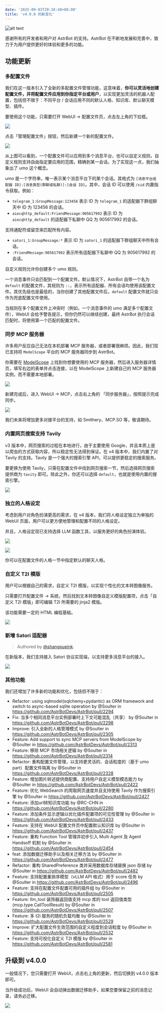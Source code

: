 ```yaml
---
date: '2025-09-03T20:38:48+08:00'
title: 'v4.0.0 的新变化'
---
```


![alt text](/source/images/what-is-changed-in-4.0.0/image.png)

感谢所有的开发者和用户对 AstrBot 的支持。AstrBot 在不断地发展和完善中，致力于为用户提供更好的体验和更多的功能。

## 功能更新

### 多配置文件

我们在这一版本引入了全新的多配置文件管理功能，这意味着，**你可以灵活地创建配置文件，并将配置文件应用到你指定平台或用户**，以实现更加灵活的机器人配置，包括但不限于：不同平台 / 会话应用不同的默认人格、知识库、默认聊天模型、插件。

要使用这个功能，只需要打开 WebUI -> 配置文件页，点击左上角的下拉框。

![](/source/images/what-is-changed-in-4.0.0/QQ_1757222834123.png)

点击「管理配置文件」按钮，然后新建一个新的配置文件。

![](/source/images/what-is-changed-in-4.0.0/QQ_1757222940927.png)

从上图可以看到，一个配置文件可以应用到多个消息平台，也可以自定义规则，自定义规则支持自由指定要应用的范围，精确到某一会话。为了实现这一点，我们抽象出了 umo 这个概念。

umo 是一个字符串，唯一表示某个消息平台下的某个会话。其格式为 `[消息平台适配器 ID]:[消息类型(群聊或私聊)]:[会话 ID]`。其中，会话 ID 可以使用 `/sid` 内置指令获取。例如：

- `telegram_1:GroupMessage:123456` 表示 ID 为 `telegram_1` 的适配器下群组聊天中 ID 为 123456 的会话。
- `aiocqhttp_default:FriendMessage:905617992` 表示 ID 为 `aiocqhttp_default` 的适配器下私聊中 QQ 为 905617992 的会话。

支持通配符或留空来匹配所有内容。

- `satori_1:GroupMessage:*` 表示 ID 为 `satori_1` 的适配器下群组聊天中所有会话。
- `:FriendMessage:905617992` 表示所有适配器下私聊中 QQ 为 905617992 的会话。

自定义规则允许你创建多个 umo 规则。

一个消息事件只会匹配到一个配置文件。默认情况下，AstrBot 自带一个名为 `default` 的配置文件，其规则为 `::`，表示所有适配器、所有会话均使用该配置文件。其优先级也是最低的，当你创建了其他配置文件后，`default` 配置文件就只会作为兜底配置文件使用。

当规则在多个配置文件上冲突时（例如，一个消息事件的 umo 满足多个配置文件），WebUI 会给予警告提示，但你仍然可以继续创建，最终 AstrBot 执行会话匹配时，将使用第一个匹配的配置文件。

### 同步 MCP 服务器

许多用户反应自己无法在本机部署 MCP 服务器，或者部署很麻烦。因此，我们现已支持将 `ModelScope` 平台的 MCP 服务器同步到 AstrBot。

你需要在 [ModelScope](https://www.modelscope.cn/mcp) 上找到你想要使用的 MCP 服务器，然后进入服务器详情页，填写右边的表单并点击连接，以在 ModelScope 上新建自己的 MCP 服务器实例，而不需要本地部署。

![](/source/images/what-is-changed-in-4.0.0/QQ_1757224113760.png)

新建完成后，进入 WebUI -> MCP，点击右上角的 「同步服务器」，按照提示完成同步。

![](/source/images/what-is-changed-in-4.0.0/QQ_1757224038927.png)

我们未来将增加更多对接平台的支持，如 Smithery、MCP.SO 等，敬请期待。

### 内置网页搜索支持 Tavily

v3 版本中，网页搜索的过程在本地进行，由于主要使用 Google，并且本质上是以爬虫的方式获取内容，所以稳定性无法得到保证。在 v4 版本中，我们内置了对 Tavily 的支持。Tavily 是一个强大的搜索引擎 API，可以提供更稳定的搜索服务。

要更换为使用 Tavily，只需在配置文件中找到网页搜索一节，然后选择网页搜索提供商为 `tavity` 即可。除此之外，你还可以选择 `default`，也就是使用内置的搜索引擎。

![](/source/images/what-is-changed-in-4.0.0/QQ_1757224486421.png)

### 独立的人格设定

考虑到用户对角色扮演更高的需求，在 v4 版本，我们将人格设定独立为单独的 WebUI 页面，用户可以更方便地管理和配置不同的人格设定。

并且，人格设定现已支持选择 LLM 函数工具，以服务更好的角色扮演体验。

![](/source/images/what-is-changed-in-4.0.0/QQ_1757225029046.png)

![](/source/images/what-is-changed-in-4.0.0/QQ_1757224928476.png)

你可以在配置文件的人格一节中指定默认的聊天人格。

### 自定义 T2I 模版

用户可以根据自己的需求，自定义 T2I 模版，以实现个性化的文本转图像服务。

只需要打开配置文件 -> 系统，然后找到文本转图像自定义模版配置项，点击「自定义 T2I 模版」即可编辑 T2I 所需要的 jinja2 模版。

该功能需要一定的 HTML 编程基础。

![](/source/images/what-is-changed-in-4.0.0/QQ_1757225536066.png)

### 新增 Satori 适配器

> Authored by [@shangxueink](https://github.com/shangxueink).

在新版本，我们支持接入 Satori 协议实现端，以支持更多消息平台的接入。

![](/source/images/what-is-changed-in-4.0.0/QQ_1757225351834.png)


### 其他功能

我们还增加了许多新的功能和优化，包括但不限于：


* Refactor: using sqlmodel(sqlchemy+pydantic) as ORM framework and switch to async-based sqlite operation by @Soulter in https://github.com/AstrBotDevs/AstrBot/pull/2294
* Fix: 当多个相同消息平台实例部署时上下文可能混乱（共享） by @Soulter in https://github.com/AstrBotDevs/AstrBot/pull/2298
* Improve: 引入全新的人格管理模式 by @Soulter in https://github.com/AstrBotDevs/AstrBot/pull/2305
* Feature: Add support to sync MCP servers from ModelScope by @Soulter in https://github.com/AstrBotDevs/AstrBot/pull/2313
* Feature: 移除 MCP 市场相关逻辑 by @Soulter in https://github.com/AstrBotDevs/AstrBot/pull/2314
* Refactor: 重构配置文件管理，以支持更灵活的、会话粒度的（基于 umo part）配置文件隔离 by @Soulter in https://github.com/AstrBotDevs/AstrBot/pull/2328
* Feature: 增加图片转述提供商配置、支持用户自定义模型模态能力 by @Soulter in https://github.com/AstrBotDevs/AstrBot/pull/2422
* Feature: 优化 WebSearch 的爬取网页速度并且支持使用 Tavily 作为搜索引擎 by @Soulter in https://github.com/AstrBotDevs/AstrBot/pull/2427
* Feature: 添加url转知识库功能 by @RC-CHN in https://github.com/AstrBotDevs/AstrBot/pull/2280
* Feature: 添加条件显示逻辑以优化插件配置项的可见性管理 by @Soulter in https://github.com/AstrBotDevs/AstrBot/pull/2433
* Feature: 支持在 WebUI 配置文件页中配置默认知识库 by @Soulter in https://github.com/AstrBotDevs/AstrBot/pull/2437
* Feature: 重构 Function Tool 管理并初步引入 Multi Agent 及 Agent Handsoff 机制  by @Soulter in https://github.com/AstrBotDevs/AstrBot/pull/2454
* feat: 添加数据迁移助手以及相关迁移方法 by @Soulter in https://github.com/AstrBotDevs/AstrBot/pull/2477
* Refactor: 重构 SharedPreference 类并采用数据库存储替换 json 存储 by @Soulter in https://github.com/AstrBotDevs/AstrBot/pull/2482
* Feature: 支持配置重排序模型（vLLM API 格式）用于 score 任务 by @Soulter in https://github.com/AstrBotDevs/AstrBot/pull/2496
* Feature: 支持在配置文件配置可用的插件组 by @Soulter in https://github.com/AstrBotDevs/AstrBot/pull/2505
* Feature: llm_tool 装饰器返回值支持 mcp 库的 tool 返回值类型 (mcp.type.CallToolResult) by @Soulter in https://github.com/AstrBotDevs/AstrBot/pull/2507
* Feature: 多 t2i 服务的随机负载均衡 by @Soulter in https://github.com/AstrBotDevs/AstrBot/pull/2529
* Improve: 扩大配置文件生效范围的自定义程度到会话粒度 by @Soulter in https://github.com/AstrBotDevs/AstrBot/pull/2532
* Feature: 支持可视化自定义 T2I 模版 by @Soulter in https://github.com/AstrBotDevs/AstrBot/pull/2581

## 升级到 v4.0.0

一般情况下，您只需要打开 WebUI，点击右上角的更新，然后切换到 v4.0.0 版本即可。

当升级成功后，WebUI 会自动弹出数据迁移助手，如果您要保留之前的消息记录，请务必迁移。

![](/source/images/what-is-changed-in-4.0.0/QQ_1757225830279.png)